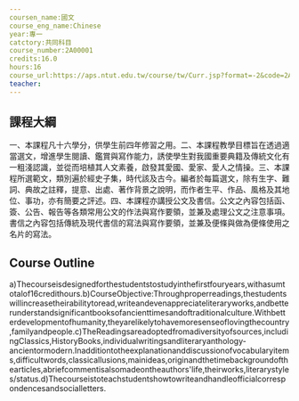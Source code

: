 ```yaml
---
coursen_name:國文
course_eng_name:Chinese
year:專一
catctory:共同科目
course_number:2A00001
credits:16.0
hours:16
course_url:https://aps.ntut.edu.tw/course/tw/Curr.jsp?format=-2&code=2A00001
teacher:
---
```


## 課程大綱

一、本課程凡十六學分，供學生前四年修習之用。二、本課程教學目標旨在透過適當選文，增進學生閱讀、鑑賞與寫作能力，誘使學生對我國重要典籍及傳統文化有一粗淺認識，並從而培植其人文素養，啟發其愛國、愛家、愛人之情操。三、本課程所選範文，類別遍於經史子集，時代該及古今。編者於每篇選文，除有生字、難詞、典故之註釋，提意、出處、著作背景之說明，而作者生平、作品、風格及其地位、事功，亦有簡要之評述。四、本課程亦講授公文及書信。公文之內容包括函、簽、公告、報告等各類常用公文的作法與寫作要領，並兼及處理公文之注意事項。書信之內容包括傳統及現代書信的寫法與寫作要領，並兼及便條與做為便條使用之名片的寫法。


## Course Outline

a)Thecourseisdesignedforthestudentstostudyinthefirstfouryears,withasumtotalof16credithours.b)CourseObjective:Throughproperreadings,thestudentswillincreasetheirabilitytoread,writeandevenappreciateliteraryworks,andbetterunderstandsignificantbooksofancienttimesandoftraditionalculture.Withbetterdevelopmentofhumanity,theyarelikelytohavemoresenseoflovingthecountry,familyandpeople.c)TheReadingsareadoptedfromadiversityofsources,includingClassics,HistoryBooks,individualwritingsandliteraryanthology-ancientormodern.Inadditiontotheexplanationanddiscussionofvocabularyitems,difficultwords,classicallusions,mainideas,originandthetimebackgroundofthearticles,abriefcommentisalsomadeontheauthors'life,theirworks,literarystyles/status.d)Thecourseistoteachstudentshowtowriteandhandleofficialcorrespondencesandsocialletters.

